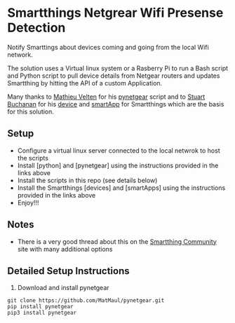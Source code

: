 # Smartthings Netgrear Wifi Presense Detection
Notify Smarttings about devices coming and going from the local Wifi network.

The solution uses a Virtual linux system or a Rasberry Pi to run a Bash script and Python script to pull device details from Netgear routers and updates Smartthing by hitting the API of a custom Application.

Many thanks to [Mathieu Velten](https://github.com/MatMaul?tab=repositories) for his [pynetgear](https://github.com/MatMaul/pynetgear) script and to [Stuart Buchanan](https://github.com/fuzzysb) for his [device](https://github.com/fuzzysb/SmartThings/blob/master/devicetypes/fuzzysb/virtual-presence-sensor.src/virtual-presence-sensor.groovy) and [smartApp](https://github.com/fuzzysb/SmartThings/blob/master/smartapps/fuzzysb/asuswrt-wifi-presence.src/asuswrt-wifi-presence.groovy) for Smartthings which are the basis for this solution.

## Setup
* Configure a virtual linux server connected to the local netwrok to host the scripts
* Install [python] and [pynetgear] using the instructions provided in the links above
* Install the scripts in this repo (see details below)
* Install the Smartthings [devices] and [smartApps] using the instructions provided in the links above
* Enjoy!!!

## Notes
* There is a very good thread about this on the [Smartthing Community](https://community.smartthings.com/t/release-asuswrt-wifi-presence/37802) site with many additional options

## Detailed Setup Instructions

1. Download and install pynetgear
```
git clone https://github.com/MatMaul/pynetgear.git
pip install pynetgear
pip3 install pynetgear
```
